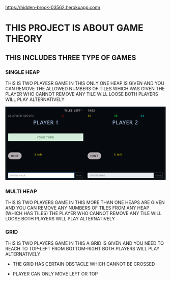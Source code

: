 https://hidden-brook-03562.herokuapp.com/

# THIS PROJECT IS ABOUT GAME THEORY

## THIS INCLUDES THREE TYPE OF GAMES

### SINGLE HEAP

THIS IS TWO PLAYESR GAME IN THIS ONLY ONE HEAP IS GIVEN AND YOU CAN REMOVE THE ALLOWED NUMBERS OF TILES WHICH WAS GIVEN THE PLAYER WHO CANNOT REMOVE ANY TILE WILL LOOSE BOTH PLAYERS WILL PLAY ALTERNATIVELY

![heap photo](readme_heap.png)

### MULTI HEAP

THIS IS TWO PLAYERS GAME IN THIS MORE THAN ONE HEAPS ARE GIVEN AND YOU CAN REMOVE ANY NUMBERS OF TILES FROM ANY HEAP (WHICH HAS TILES) THE PLAYER WHO CANNOT REMOVE ANY TILE WILL LOOSE BOTH PLAYERS WILL PLAY ALTERNATIVELY

### GRID

THIS IS TWO PLAYERS GAME IN THIS A GRID IS GIVEN AND YOU NEED TO REACH TO TOP-LEFT FROM BOTTOM-RIGHT
BOTH PLAYERS WILL PLAY ALTERNATIVELY

- THE GRID HAS CERTAIN OBSTACLE WHICH CANNOT BE CROSSED

- PLAYER CAN ONLY MOVE LEFT OR TOP
